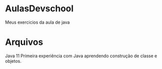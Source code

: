# AulasDevschool
Meus exercicios da aula de java
#  Arquivos
Java 11 
Primeira experiência  com Java  aprendendo  construção de classe  e objetos.
